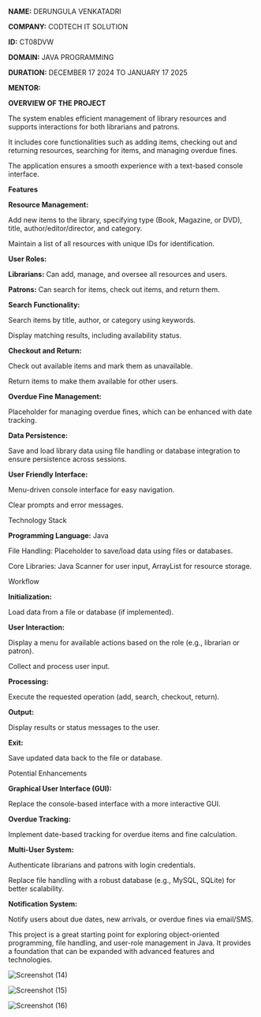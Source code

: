 **NAME:** DERUNGULA VENKATADRI

**COMPANY:** CODTECH IT SOLUTION

**ID:** CT08DVW

**DOMAIN:** JAVA PROGRAMMING

**DURATION:** DECEMBER 17 2024 TO JANUARY 17 2025

**MENTOR:** 



 **OVERVIEW OF THE PROJECT**
 
 The system enables efficient management of library resources and supports interactions for both librarians and patrons.
 
 It includes core functionalities such as adding items, checking out and returning resources, searching for items, and managing overdue fines.
 
 The application ensures a smooth experience with a text-based console interface.

**Features**

**Resource Management:**

Add new items to the library, specifying type (Book, Magazine, or DVD), title, author/editor/director, and category.

Maintain a list of all resources with unique IDs for identification.

**User Roles:**

**Librarians:** Can add, manage, and oversee all resources and users.

**Patrons:** Can search for items, check out items, and return them.

**Search Functionality:**

Search items by title, author, or category using keywords.

Display matching results, including availability status.

**Checkout and Return:**

Check out available items and mark them as unavailable.

Return items to make them available for other users.

**Overdue Fine Management:**

Placeholder for managing overdue fines, which can be enhanced with date tracking.

**Data Persistence:**

Save and load library data using file handling or database integration to ensure persistence across sessions.

**User Friendly Interface:**

Menu-driven console interface for easy navigation.

Clear prompts and error messages.

Technology Stack

**Programming Language:** Java

File Handling: Placeholder to save/load data using files or databases.

Core Libraries: Java Scanner for user input, ArrayList for resource storage.

Workflow

**Initialization:**

Load data from a file or database (if implemented).

**User Interaction:**

Display a menu for available actions based on the role (e.g., librarian or patron).

Collect and process user input.

**Processing:**

Execute the requested operation (add, search, checkout, return).

**Output:**

Display results or status messages to the user.

**Exit:**

Save updated data back to the file or database.

Potential Enhancements

**Graphical User Interface (GUI):**

Replace the console-based interface with a more interactive GUI.

**Overdue Tracking:**

Implement date-based tracking for overdue items and fine calculation.

**Multi-User System:**

Authenticate librarians and patrons with login credentials.

Replace file handling with a robust database (e.g., MySQL, SQLite) for better scalability.

**Notification System:**

Notify users about due dates, new arrivals, or overdue fines via email/SMS.

This project is a great starting point for exploring object-oriented programming, file handling, and user-role management in Java. It provides a foundation that can be expanded with advanced features and technologies.

![Screenshot (14)](https://github.com/user-attachments/assets/b206cd9c-4b1c-4a8e-8882-cfddf8ad6f08)

![Screenshot (15)](https://github.com/user-attachments/assets/9d9a0c3b-18c1-40fe-8798-9944b4e6600e)

![Screenshot (16)](https://github.com/user-attachments/assets/d2d177d3-d3db-48b4-86e7-f3f3dfb8a3fb)

